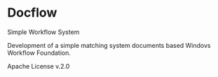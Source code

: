 Docflow
=======

Simple Workflow System

Development of a simple matching system documents based Windovs Workflow Foundation.

Apache License v.2.0
